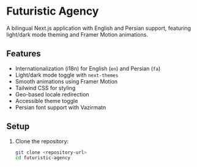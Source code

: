 # Futuristic Agency

A bilingual Next.js application with English and Persian support, featuring light/dark mode theming and Framer Motion animations.

## Features
- Internationalization (i18n) for English (`en`) and Persian (`fa`)
- Light/dark mode toggle with `next-themes`
- Smooth animations using Framer Motion
- Tailwind CSS for styling
- Geo-based locale redirection
- Accessible theme toggle
- Persian font support with Vazirmatn

## Setup
1. Clone the repository:
   ```bash
   git clone <repository-url>
   cd futuristic-agency